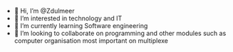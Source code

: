 - 👋 Hi, I’m @Zdulmeer
- 👀 I’m interested in technology and IT
- 🌱 I’m currently learning Software engineering 
- 💞️ I’m looking to collaborate on programming and other modules such as computer organisation most important on multiplexe


<!---
Zdulmeer/Zdulmeer is a ✨ special ✨ repository because its `README.md` (this file) appears on your GitHub profile.
You can click the Preview link to take a look at your changes.
--->
